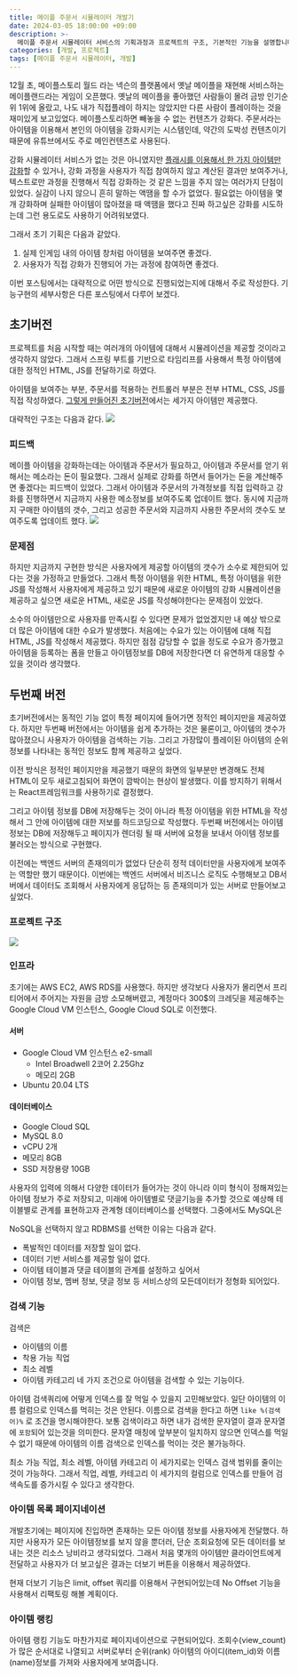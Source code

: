 ```yaml
---
title: 메이플 주문서 시뮬레이터 개발기
date: 2024-03-05 18:00:00 +09:00
description: >-
  메이플 주문서 시뮬레이터 서비스의 기획과정과 프로젝트의 구조, 기본적인 기능을 설명합니다.
categories: [개발, 프로젝트]
tags: [메이플 주문서 시뮬레이터, 개발]
---
```


12월 초, 메이플스토리 월드 라는 넥슨의 플랫폼에서 옛날 메이플을 재현해 서비스하는 메이플랜드라는 게임이 오픈했다. 옛날의 메이플을 좋아했던 사람들이 몰려 금방 인기순위 1위에 올랐고, 나도 내가 직접플레이 하지는 않았지만 다른 사람이 플레이하는 것을 재미있게 보고있었다. 메이플스토리하면 빼놓을 수 없는 컨텐츠가 강화다. 주문서라는 아이템을 이용해서 본인의 아이템을 강화시키는 시스템인데, 약간의 도박성 컨텐츠이기 때문에 유튜브에서도 주로 메인컨텐츠로 사용된다. 

강화 시뮬레이터 서비스가 없는 것은 아니였지만 [플래시를 이용해서 한 가지 아이템만 강화](https://flasharch.com/ko/archive/play/dd5755ce461cf587eb1b15eb99a1620b)할 수 있거나, 강화 과정을 사용자가 직접 참여하지 않고 계산된 결과만 보여주거나, 텍스트로만 과정을 진행해서 직접 강화하는 것 같은 느낌을 주지 않는 여러가지 단점이 있었다. 실감이 나지 않으니 흔히 말하는 액땜을 할 수가 없었다. 필요없는 아이템을 몇개 강화하며 실패한 아이템이 많아졌을 때 액땜을 했다고 진짜 하고싶은 강화를 시도하는데 그런 용도로도 사용하기 어려워보였다.

그래서 초기 기획은 다음과 같았다.
1. 실제 인게임 내의 아이템 창처럼 아이템을 보여주면 좋겠다.
2. 사용자가 직접 강화가 진행되어 가는 과정에 참여하면 좋겠다.

이번 포스팅에서는 대략적으로 어떤 방식으로 진행되었는지에 대해서 주로 작성한다. 기능구현의 세부사항은 다른 포스팅에서 다루어 보겠다.

## 초기버전
프로젝트를 처음 시작할 때는 여러개의 아이템에 대해서 시뮬레이션을 제공할 것이라고 생각하지 않았다. 그래서 스프링 부트를 기반으로 타임리프를 사용해서 특정 아이템에 대한 정적인 HTML, JS를 전달하기로 하였다. 

아이템을 보여주는 부분, 주문서를 적용하는 컨트롤러 부분은 전부 HTML, CSS, JS를 직접 작성하였다. [그렇게 만들어진 초기버전](https://github.com/mynameisjaehoon/gongnomok-simulator/releases/tag/1.0.0)에서는 세가지 아이템만 제공했다. 

대략적인 구조는 다음과 같다.
![](https://github.com/mynameisjaehoon/mynameisjaehoon.github.io/assets/76734067/3616e7dc-98c2-4fcf-a053-49ec393e7832)

### 피드백
메이플 아이템을 강화하는데는 아이템과 주문서가 필요하고, 아이템과 주문서를 얻기 위해서는 메소라는 돈이 필요했다. 그래서 실제로 강화를 하면서 들어가는 돈을 계산해주면 좋겠다는 피드백이 있었다. 그래서 아이템과 주문서의 가격정보를 직접 입력하고 강화를 진행하면서 지금까지 사용한 메소정보를 보여주도록 업데이트 했다. 동시에 지금까지 구매한 아이템의 갯수, 그리고 성공한 주문서와 지금까지 사용한 주문서의 갯수도 보여주도록 업데이트 했다.
![](https://velog.velcdn.com/images/januaryone/post/d6b6d31c-ad47-46a0-af7f-377abb8ea9ef/image.png)

### 문제점
하지만 지금까지 구현한 방식은 사용자에게 제공할 아이템의 갯수가 소수로 제한되어 있다는 것을 가정하고 만들었다. 그래서 특정 아이템을 위한 HTML, 특정 아이템을 위한 JS를 작성해서 사용자에게 제공하고 있기 때문에 새로운 아이템의 강화 시뮬레이션을 제공하고 싶으면 새로운 HTML, 새로운 JS를 작성해야한다는 문제점이 있었다.

소수의 아이템만으로 사용자를 만족시킬 수 있다면 문제가 없었겠지만 내 예상 밖으로 더 많은 아이템에 대한 수요가 발생했다. 처음에는 수요가 있는 아이템에 대해 직접 HTML, JS를 작성해서 제공했다. 하지만 점점 감당할 수 없을 정도로 수요가 증가했고 아이템을 등록하는 폼을 만들고 아이템정보를 DB에 저장한다면 더 유연하게 대응할 수 있을 것이라 생각했다.

## 두번째 버전
초기버전에서는 동적인 기능 없이 특정 페이지에 들어가면 정적인 페이지만을 제공하였다. 하지만 두번째 버전에서는 아이템을 쉽게 추가하는 것은 물론이고, 아이템의 갯수가 많아졌으니 사용자가 아이템을 검색하는 기능. 그리고 가장많이 플레이된 아이템의 순위정보를 나타내는 동적인 정보도 함께 제공하고 싶었다. 

이전 방식은 정적인 페이지만을 제공했기 때문의 화면의 일부분만 변경해도 전체 HTML이 모두 새로고침되어 화면이 깜박이는 현상이 발생했다. 이를 방지하기 위해서는 React프레임워크를 사용하기로 결정했다.

그리고 아이템 정보를 DB에 저장해두는 것이 아니라 특정 아이템을 위한 HTML을 작성해서 그 안에 아이템에 대한 저보를 하드코딩으로 작성했다. 두번째 버전에서는 아이템 정보는 DB에 저장해두고 페이지가 렌더링 될 때 서버에 요청을 보내서 아이템 정보를 불러오는 방식으로 구현했다.

이전에는 백엔드 서버의 존재의미가 없었다 단순히 정적 데이터만을 사용자에게 보여주는 역할만 했기 때문이다. 이번에는 백엔드 서버에서 비즈니스 로직도 수행해보고 DB서버에서 데이터도 조회해서 사용자에게 응답하는 등 존재의미가 있는 서버로 만들어보고 싶었다.

### 프로젝트 구조
![](https://velog.velcdn.com/images/januaryone/post/d5a51657-c921-41e8-a1cd-d6389f22c05e/image.png)


### 인프라
초기에는 AWS EC2, AWS RDS를 사용했다. 하지만 생각보다 사용자가 몰리면서 프리티어에서 주어지는 자원을 금방 소모해버렸고, 계정마다 300$의 크레딧을 제공해주는 Google Cloud VM 인스턴스, Google Cloud SQL로 이전했다.

#### 서버
- Google Cloud VM 인스턴스 e2-small
    - Intel Broadwell 2코어 2.25Ghz
    - 메모리 2GB
- Ubuntu 20.04 LTS

#### 데이터베이스
- Google Cloud SQL
- MySQL 8.0
- vCPU 2개
- 메모리 8GB
- SSD 저장용량 10GB

사용자의 입력에 의해서 다양한 데이터가 들어가는 것이 아니라 이미 형식이 정해져있는 아이템 정보가 주로 저장되고, 미래에 아이템별로 댓글기능을 추가할 것으로 예상해 테이블별로 관계를 표현하고자 관계형 데이터베이스를 선택했다. 그중에서도 MySQL은  

NoSQL을 선택하지 않고 RDBMS를 선택한 이유는 다음과 같다.
- 폭발적인 데이터를 저장할 일이 없다.
- 데이터 기반 서비스를 제공할 일이 없다.
- 아이템 테이블과 댓글 테이블의 관계를 설정하고 싶어서
- 아이템 정보, 멤버 정보, 댓글 정보 등 서비스상의 모든데이터가 정형화 되어있다.


### 검색 기능
검색은 
- 아이템의 이름
- 착용 가능 직업
- 최소 레벨
- 아이템 카테고리
네 가지 조건으로 아이템을 검색할 수 있는 기능이다. 

아이템 검색쿼리에 어떻게 인덱스를 잘 먹일 수 있을지 고민해보았다. 
일단 아이템의 이름 컬럼으로 인덱스를 먹히는 것은 안된다. 이름으로 검색을 한다고 하면 `like %(검색어)%` 로 조건을 명시해야한다. 보통 검색이라고 하면 내가 검색한 문자열이 결과 문자열에 `포함`되어 있는것을 의미한다.  문자열 매칭에 앞부분이 일치하지 않으면 인덱스를 먹일 수 없기 때문에 아이템의 이름 검색으로 인덱스를 먹이는 것은 불가능하다.

최소 가능 직업, 최소 레벨, 아이템 카테고리 이 세가지로는 인덱스 검색 범위를 줄이는 것이 가능하다. 그래서 직업, 레벨, 카테고리 이 세가지의 컬럼으로 인덱스를 만들어 검색속도를 증가시킬 수 있다고 생각한다.

### 아이템 목록 페이지네이션
개발초기에는 페이지에 진입하면 존재하는 모든 아이템 정보를 사용자에게 전달했다. 하지만 사용자가 모든 아이템정보를 보지 않을 뿐더러, 단순 조회요청에 모든 데이터를 보내는 것은 리소스 낭비라고 생각되었다. 그래서 처음 몇개의 아이템만 클라이언트에게 전달하고 사용자가 더 보고싶은 결과는 더보기 버튼을 이용해서 제공하였다.

현재 더보기 기능은 limit, offset 쿼리를 이용해서 구현되어있는데 No Offset 기능을 사용해서 리팩토링 해볼 계획이다.

### 아이템 랭킹
아이템 랭킹 기능도 마찬가지로 페이지네이션으로 구현되어있다. 조회수(view_count)가 많은 순서대로 나열되고 서버로부터 순위(rank) 아이템의 아이디(item_id)와 이름(name)정보를 가져와 사용자에게 보여줍니다.